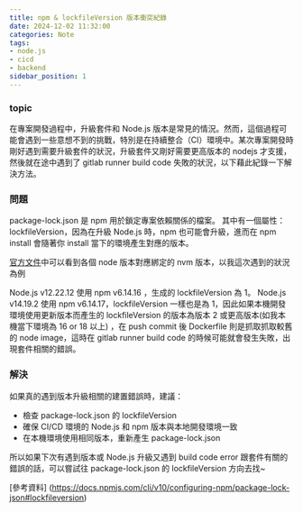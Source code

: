 ```yaml
---
title: npm & lockfileVersion 版本衝突紀錄
date: 2024-12-02 11:32:00
categories: Note
tags:
- node.js
- cicd
- backend
sidebar_position: 1
---
```


### topic
在專案開發過程中，升級套件和 Node.js 版本是常見的情況。然而，這個過程可能會遇到一些意想不到的挑戰，特別是在持續整合（CI）環境中。某次專案開發時剛好遇到需要升級套件的狀況，升級套件又剛好需要更高版本的 nodejs 才支援，然後就在途中遇到了 gitlab runner build code 失敗的狀況，以下藉此紀錄一下解決方法。

### 問題
package-lock.json 是 npm 用於鎖定專案依賴關係的檔案。
其中有一個屬性：lockfileVersion，因為在升級 Node.js 時，npm 也可能會升級，進而在 npm install 會隨著你 install 當下的環境產生對應的版本。

[官方文件](https://nodejs.org/en/about/previous-releases)中可以看到各個 node 版本對應綁定的 nvm 版本，以我這次遇到的狀況為例

Node.js v12.22.12 使用 npm v6.14.16 ，生成的 lockfileVersion 為 1。
Node.js v14.19.2 使用 npm v6.14.17，lockfileVersion 一樣也是為 1，因此如果本機開發環境使用更新版本而產生的 lockfileVersion 的版本為版本 2 或更高版本(如我本機當下環境為 16 or 18 以上)
，在 push commit 後 Dockerfile 則是抓取抓取較舊的 node image，這時在 gitlab runner build code 的時候可能就會發生失敗，出現套件相關的錯誤。


### 解決

如果真的遇到版本升級相關的建置錯誤時，建議：

- 檢查 package-lock.json 的 lockfileVersion
- 確保 CI/CD 環境的 Node.js 和 npm 版本與本地開發環境一致
- 在本機環境使用相同版本，重新產生 package-lock.json

所以如果下次有遇到版本或 Node.js 升級又遇到 build code error 跟套件有關的錯誤的話，可以嘗試往 package-lock.json 的 lockfileVersion 方向去找~

[參考資料] (https://docs.npmjs.com/cli/v10/configuring-npm/package-lock-json#lockfileversion)

